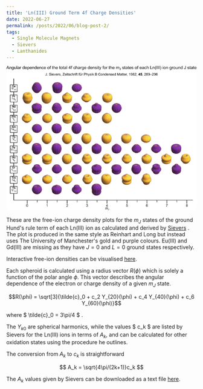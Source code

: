 ```yaml
---
title: 'Ln(III) Ground Term 4f Charge Densities'
date: 2022-06-27
permalink: /posts/2022/06/blog-post-2/
tags:
  - Single Molecule Magnets
  - Sievers
  - Lanthanides
---
```



![Ln(III) Ground Term 4f Charge Densities](/images/webversion.webp)

These are the free-ion charge density plots for the $m_J$ states of the ground Hund's rule term of each Ln(III) ion as calculated and derived by [Sievers][1] . The plot is produced in the same style as Reinhart and Long but instead uses The University of Manchester's gold and purple colours. Eu(III) and Gd(III) are missing as they have $J=0$ and $L=0$ ground states respectively.

Interactive free-ion densities can be visualised [here](https://www.waveplot.com/apps/4f%20density_app).

Each spheroid is calculated using a radius vector $R(\phi)$ which is
solely a function of the polar angle $\phi$. This vector describes the
angular dependence of the electron or charge density of a given $m_J$ state.

$$R(\phi) = \sqrt[3]{\tilde{c}_0 + c_2 Y_{20}(\phi) + c_4 Y_{40}(\phi) + c_6 Y_{60}(\phi)}$$

where $ \tilde{c}_0 = 3\pi/4 $ .

The $Y_{k0}$ are spherical harmonics, while the
values $ c_k $ are listed by Sievers for the Ln(III) ions in terms of $A_k$, and can be
calculated for other oxidation states using the procedure he outlines.

The conversion from $A_k$ to $c_k$ is straightforward

$$
A_k  = \sqrt{4\pi/(2k+1)}c_k
$$

The $A_k$ values given by Sievers can be downloaded as a text file [here](/files/sievers_ln3_vals.txt).


[1]: https://dx.doi.org/10.1007/BF01321865 "J. Sievers, Zeitschrift für Phys. B Condens. Matter, 1982, 45, 289–296."